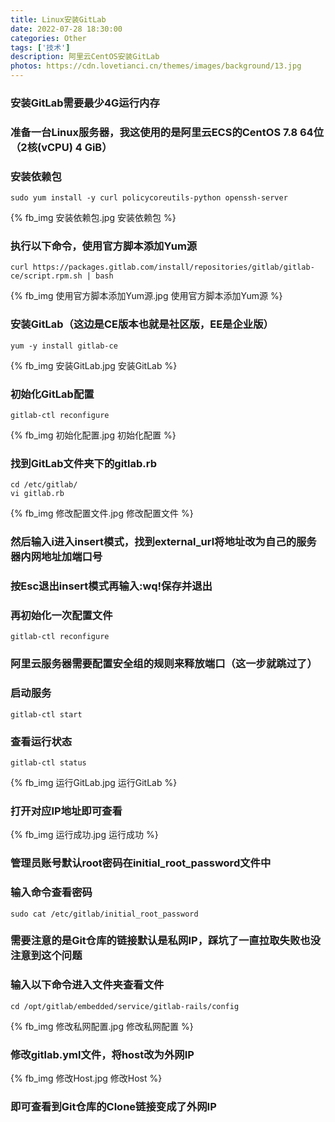 ```yaml
---
title: Linux安装GitLab
date: 2022-07-28 18:30:00
categories: Other
tags: ['技术'] 
description: 阿里云CentOS安装GitLab
photos: https://cdn.lovetianci.cn/themes/images/background/13.jpg
---
```

### 安装GitLab需要最少4G运行内存
<!-- more -->
### 准备一台Linux服务器，我这使用的是阿里云ECS的CentOS 7.8 64位（2核(vCPU) 4 GiB）
### 安装依赖包
```shell
sudo yum install -y curl policycoreutils-python openssh-server
```
{% fb_img 安装依赖包.jpg 安装依赖包 %}

### 执行以下命令，使用官方脚本添加Yum源
```shell
curl https://packages.gitlab.com/install/repositories/gitlab/gitlab-ce/script.rpm.sh | bash
```
{% fb_img 使用官方脚本添加Yum源.jpg 使用官方脚本添加Yum源 %}

### 安装GitLab（这边是CE版本也就是社区版，EE是企业版）
```shell
yum -y install gitlab-ce
```
{% fb_img 安装GitLab.jpg 安装GitLab %}

### 初始化GitLab配置
```shell
gitlab-ctl reconfigure
```
{% fb_img 初始化配置.jpg 初始化配置 %}

### 找到GitLab文件夹下的gitlab.rb
```shell
cd /etc/gitlab/
vi gitlab.rb
```
{% fb_img 修改配置文件.jpg 修改配置文件 %}
### 然后输入i进入insert模式，找到external_url将地址改为自己的服务器内网地址加端口号
### 按Esc退出insert模式再输入:wq!保存并退出
### 再初始化一次配置文件
```shell
gitlab-ctl reconfigure
```
### 阿里云服务器需要配置安全组的规则来释放端口（这一步就跳过了）
### 启动服务
```shell
gitlab-ctl start
```
### 查看运行状态
```shell
gitlab-ctl status
```
{% fb_img 运行GitLab.jpg 运行GitLab %}
### 打开对应IP地址即可查看
{% fb_img 运行成功.jpg 运行成功 %}
### 管理员账号默认root密码在initial_root_password文件中
### 输入命令查看密码
```shell
sudo cat /etc/gitlab/initial_root_password
```
### 需要注意的是Git仓库的链接默认是私网IP，踩坑了一直拉取失败也没注意到这个问题
### 输入以下命令进入文件夹查看文件
```shell
cd /opt/gitlab/embedded/service/gitlab-rails/config
```
{% fb_img 修改私网配置.jpg 修改私网配置 %}
### 修改gitlab.yml文件，将host改为外网IP
{% fb_img 修改Host.jpg 修改Host %}
### 即可查看到Git仓库的Clone链接变成了外网IP